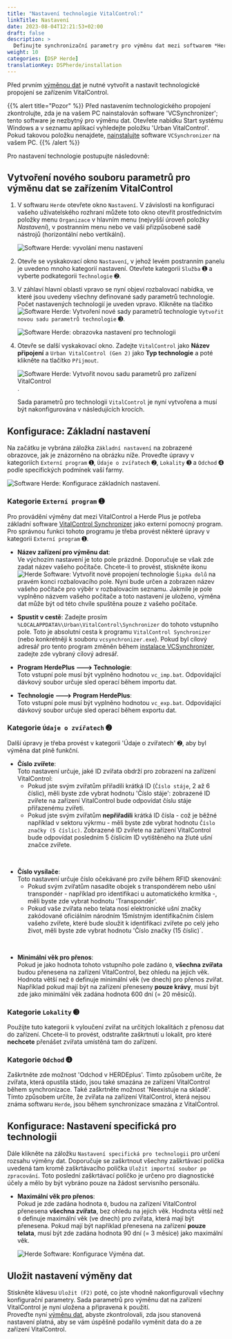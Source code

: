 ```yaml
---
title: "Nastavení technologie VitalControl:"
linkTitle: Nastavení
date: 2023-08-04T12:21:53+02:00
draft: false
description: >
  Definujte synchronizační parametry pro výměnu dat mezi softwarem *Herde* a zařízením VitalControl.
weight: 10
categories: [DSP Herde]
translationKey: DSPherde/installation
---
```

Před prvním [výměnou dat](../data-exchange/) je nutné vytvořit a nastavit technologické propojení se zařízením VitalControl.

{{% alert title="Pozor" %}}
Před nastavením technologického propojení zkontrolujte, zda je na vašem PC nainstalován software 'VCSynchronizer'; tento software je nezbytný pro výměnu dat. Otevřete nabídku Start systému Windows a v seznamu aplikací vyhledejte položku 'Urban VitalControl'. Pokud takovou položku nenajdete, [nainstalujte](../../vcsynchronizer/installation/) software `VCSynchronizer` na vašem PC.
{{% /alert %}}

Pro nastavení technologie postupujte následovně:

## Vytvoření nového souboru parametrů pro výměnu dat se zařízením VitalControl

1. V softwaru `Herde` otevřete okno `Nastavení`. V závislosti na konfiguraci vašeho uživatelského rozhraní můžete toto okno otevřít prostřednictvím položky menu `Organizace` v hlavním menu (nejvyšší úroveň položky _Nastavení_), v postranním menu nebo ve vaší přizpůsobené sadě nástrojů (horizontální nebo vertikální).

   ![Software Herde: vyvolání menu nastavení](../screenshots/settings.png "Herde: vyvolání Nastavení")

1. Otevře se vyskakovací okno `Nastavení`, v jehož levém postranním panelu je uvedeno mnoho kategorií nastavení. Otevřete kategorii `Služba` ➊ a vyberte podkategorii `Technologie` ➋.

1. V záhlaví hlavní oblasti vpravo se nyní objeví rozbalovací nabídka, ve které jsou uvedeny všechny definované sady parametrů technologie. Počet nastavených technologií je uveden vpravo. Klikněte na tlačítko ![Software Herde: Vytvoření nové sady parametrů technologie](/icons/new.png "Herde: Vytvoření technologického propojení") `Vytvořit novou sadu parametrů technologie` ➌.

   ![Software Herde: obrazovka nastavení pro technologii](../screenshots/settings-technology.png "Herde: Nastavení pro technologii")


1. Otevře se další vyskakovací okno. Zadejte `VitalControl` jako **Název připojení** a `Urban VitalControl (Gen 2)` jako **Typ technologie** a poté klikněte na tlačítko `Přijmout`.

   ![Software Herde: Vytvořit novou sadu parametrů pro zařízení VitalControl](../screenshots/new-technology.png "Vytvořit novou technologii: VitalControl").

   Sada parametrů pro technologii `VitalControl` je nyní vytvořena a musí být nakonfigurována v následujících krocích.

## Konfigurace: Základní nastavení

Na začátku je vybrána záložka `Základní nastavení` na zobrazené obrazovce, jak je znázorněno na obrázku níže. Proveďte úpravy v kategoriích `Externí program` ➊, `Údaje o zvířatech` ➋, `Lokality` ➌ a `Odchod` ➍ podle specifických podmínek vaší farmy.

   ![Software Herde: Konfigurace základních nastavení](../screenshots/basic-settings.png "Technologie VitalControl: Základní nastavení").
   
### Kategorie `Externí program` ➊

Pro provádění výměny dat mezi VitalControl a Herde Plus je potřeba základní software [VitalControl Synchronizer](../../vcsynchronizer) jako externí pomocný program. Pro správnou funkci tohoto programu je třeba provést některé úpravy v kategorii `Externí program` ➊.

- **Název zařízení pro výměnu dat**:  
  Ve výchozím nastavení je toto pole prázdné. Doporučuje se však zde zadat název vašeho počítače. Chcete-li to provést, stiskněte ikonu ![Herde Software: Vytvořit nové propojení technologie](/icons/arrow-down.png "Herde: Vytvořit propojení technologie") `Šipka dolů` na pravém konci rozbalovacího pole. Nyní bude určen a zobrazen název vašeho počítače pro výběr v rozbalovacím seznamu. Jakmile je pole vyplněno názvem vašeho počítače a toto nastavení je uloženo, výměna dat může být od této chvíle spuštěna pouze z vašeho počítače.

- **Spustit v cestě**:
  Zadejte prosím `%LOCALAPPDATA%\Urban\VitalControl\Synchronizer` do tohoto vstupního pole. Toto je absolutní cesta k programu `VitalControl Synchronizer` (nebo konkrétněji k souboru `vcsynchronizer.exe`). Pokud byl cílový adresář pro tento program změněn během [instalace VCSynchronizer](../../vcsynchronizer/installation), zadejte zde vybraný cílový adresář.


- **Program HerdePlus 🡒 Technologie**:  
  Toto vstupní pole musí být vyplněno hodnotou `vc_imp.bat`. Odpovídající dávkový soubor určuje sled operací během importu dat.

- **Technologie 🡒 Program HerdePlus**:  
  Toto vstupní pole musí být vyplněno hodnotou `vc_exp.bat`. Odpovídající dávkový soubor určuje sled operací během exportu dat.

### Kategorie `Údaje o zvířatech` ➋

Další úpravy je třeba provést v kategorii 'Údaje o zvířatech' ➋, aby byl výměna dat plně funkční.

- **Číslo zvířete**:  
  Toto nastavení určuje, jaké ID zvířata obdrží pro zobrazení na zařízení VitalControl:
  - Pokud jste svým zvířatům přiřadili krátká ID (`Číslo stáje`, 2 až 6 číslic), měli byste zde vybrat hodnotu 'Číslo stáje': zobrazené ID zvířete na zařízení VitalControl bude odpovídat číslu stáje přiřazenému zvířeti.
  - Pokud jste svým zvířatům **nepřiřadili** krátká ID čísla - což je běžné například v sektoru výkrmu - měli byste zde vybrat hodnotu `Číslo značky (5 číslic)`. Zobrazené ID zvířete na zařízení VitalControl bude odpovídat posledním 5 číslicím ID vytištěného na žluté ušní značce zvířete.
  
<br>

- **Číslo vysílače**:  
  Toto nastavení určuje číslo očekávané pro zvíře během RFID skenování:  
  - Pokud svým zvířatům nasadíte obojek s transpondérem nebo ušní transpondér - například pro identifikaci u automatického krmítka -, měli byste zde vybrat hodnotu 'Transpondér'.
  - Pokud vaše zvířata nebo telata nosí elektronické ušní značky zakódované oficiálním národním 15místným identifikačním číslem vašeho zvířete, které bude sloužit k identifikaci zvířete po celý jeho život, měli byste zde vybrat hodnotu 'Číslo značky (15 číslic)`.

<br>

- **Minimální věk pro přenos**:  
  Pokud je jako hodnota tohoto vstupního pole zadáno `0`, **všechna zvířata** budou přenesena na zařízení VitalControl, bez ohledu na jejich věk. Hodnota větší než `0` definuje minimální věk (ve dnech) pro přenos zvířat. Například pokud mají být na zařízení přeneseny **pouze krávy**, musí být zde jako minimální věk zadána hodnota 600 dní (= 20 měsíců).

### Kategorie `Lokality` ➌

Použijte tuto kategorii k vyloučení zvířat na určitých lokalitách z přenosu dat do zařízení. Chcete-li to provést, odstraňte zaškrtnutí u lokalit, pro které **nechcete** přenášet zvířata umístěná tam do zařízení.

### Kategorie `Odchod` ➍

Zaškrtněte zde možnost 'Odchod v HERDEplus'. Tímto způsobem určíte, že zvířata, která opustila stádo, jsou také smazána ze zařízení VitalControl během synchronizace.
Také zaškrtněte možnost 'Neexistuje na skladě'. Tímto způsobem určíte, že zvířata na zařízení VitalControl, která nejsou známa softwaru `Herde`, jsou během synchronizace smazána z VitalControl.

## Konfigurace: Nastavení specifická pro technologii

Dále klikněte na záložku `Nastavení specifická pro technologii` pro určení rozsahu výměny dat. Doporučuje se zaškrtnout všechny zaškrtávací políčka uvedená tam kromě zaškrtávacího políčka `Uložit importní soubor po zpracování`. Toto poslední zaškrtávací políčko je určeno pro diagnostické účely a mělo by být vybráno pouze na žádost servisního personálu.

- **Maximální věk pro přenos**:  
  Pokud je zde zadána hodnota `0`, budou na zařízení VitalControl přenesena **všechna zvířata**, bez ohledu na jejich věk. Hodnota větší než `0` definuje maximální věk (ve dnech) pro zvířata, která mají být přenesena. Pokud mají být například přenesena na zařízení **pouze telata**, musí být zde zadána hodnota 90 dní (= 3 měsíce) jako maximální věk.

   ![Herde Software: Konfigurace Výměna dat](../screenshots/technology-specific-settings.png "Výměna dat: specifická nastavení").

## Uložit nastavení výměny dat

Stiskněte klávesu `Uložit (F2)` poté, co jste vhodně nakonfigurovali všechny konfigurační parametry. Sada parametrů pro výměnu dat na zařízení VitalControl je nyní uložena a připravena k použití.  
Proveďte nyní [výměnu dat](../data-exchange/), abyste zkontrolovali, zda jsou stanovená nastavení platná, aby se vám úspěšně podařilo vyměnit data do a ze zařízení VitalControl.
